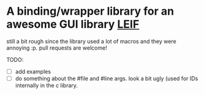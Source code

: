 # A binding/wrapper library for an awesome GUI library [LEIF](https://github.com/cococry/leif/)
still a bit rough since the library used a lot of macros and they were annoying :p. pull requests are welcome!

TODO:
- [ ] add examples
- [ ] do something about the #file and #line args. look a bit ugly (used for IDs internally in the c library.